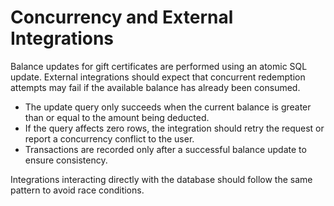# Concurrency and External Integrations

Balance updates for gift certificates are performed using an atomic SQL update. External integrations should expect that concurrent redemption attempts may fail if the available balance has already been consumed.

- The update query only succeeds when the current balance is greater than or equal to the amount being deducted.
- If the query affects zero rows, the integration should retry the request or report a concurrency conflict to the user.
- Transactions are recorded only after a successful balance update to ensure consistency.

Integrations interacting directly with the database should follow the same pattern to avoid race conditions.
